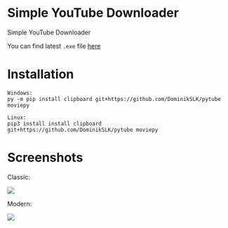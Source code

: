 # Simple YouTube Downloader
Simple YouTube Downloader

You can find latest `.exe` file [here](https://ci.funprogramming.eu/job/SimpleYTD%20v1/)

# Installation

```
Windows:
py -m pip install clipboard git+https://github.com/DominikSLK/pytube moviepy

Linux:
pip3 install install clipboard git+https://github.com/DominikSLK/pytube moviepy
```

# Screenshots
Classic:

![](https://funprogramming.eu/n8N3Ou.png)

Modern:

![](https://funprogramming.eu/8ZCoSH.png)
